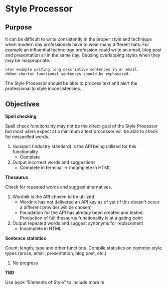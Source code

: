 Style Processor
==============

Purpose
--------
It can be difficult to write consistently in the proper style and technique when modern day professionals have to wear many different hats. For example an influential technology profession could write an email, blog post and presentation all in the same day. Causing overlapping styles when they may be inappropriate.

	>For example writing long descriptive sentences in an email.
	>When shorter functional sentences should be emphasized.

The Style Processor should be able to process text and alert the professional to style inconsistencies.

Objectives
---------
**Spell checking**

Spell check functionality may not be the direct goal of the Style Processor but most users expect at a minimum a text processor will be able to check for misspelled words.

1. Hunspell (Industry standard) is the API being utilized for this functionality
	- Complete
2. Output incorrect words and suggestions
	- Complete in terminal -> Incomplete in HTML

**Thesaurus**

Check for repeated words and suggest alternatives.

1. Wordnik is the API chosen to be utilized
	- Wordnik has not delivered an API key as of yet (if this doesn't occur a different provider will be chosen)
	- Foundation for the API has already been created and tested. Production of full thesaurus functionality is at a gating point
2. Output repeated words and suggest synonyms for replacement
	- Incomplete in HTML

**Sentence statistics**

Count, length, type and other functions. Compile statistics on common style types (prose, email, presentation, blog post, etc.)

1. No progress

**TBD**

Use book "Elements of Style" to include more m
